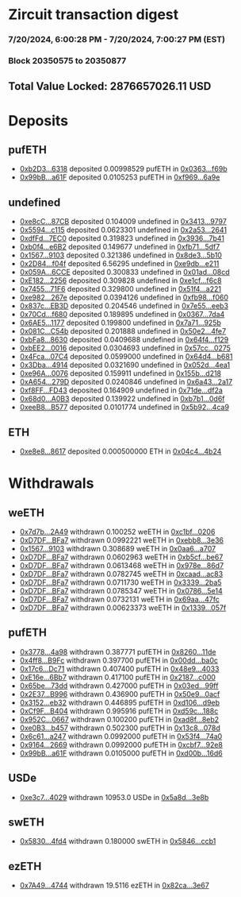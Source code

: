 # Zircuit transaction digest
### 7/20/2024, 6:00:28 PM - 7/20/2024, 7:00:27 PM (EST)
### Block 20350575 to 20350877

## Total Value Locked: 2876657026.11 USD

# Deposits
## pufETH
- [0xb2D3...6318](https://etherscan.io/address/0xb2D33Ad8A6201Abb7c8A18D4B1DaED54288C6318) deposited 0.00998529 pufETH in [0x0363...f69b](https://etherscan.io/tx/0xb2D33Ad8A6201Abb7c8A18D4B1DaED54288C6318)
- [0x99bB...a61F](https://etherscan.io/address/0x99bBfC6FcE12fd4713c50aF2D12d38369c4Ba61F) deposited 0.0105253 pufETH in [0xf969...6a9e](https://etherscan.io/tx/0x99bBfC6FcE12fd4713c50aF2D12d38369c4Ba61F)
## undefined
- [0xe8cC...87CB](https://etherscan.io/address/0xe8cC20658396795817114e8aD6005A9024cc87CB) deposited 0.104009 undefined in [0x3413...9797](https://etherscan.io/tx/0xe8cC20658396795817114e8aD6005A9024cc87CB)
- [0x5594...c115](https://etherscan.io/address/0x55949fdA1FcA262EA353428D01b78ef344c0c115) deposited 0.0623301 undefined in [0x2a53...2641](https://etherscan.io/tx/0x55949fdA1FcA262EA353428D01b78ef344c0c115)
- [0xdfFd...7EC0](https://etherscan.io/address/0xdfFd151FDD0f900E8439bdF89ed2869b703c7EC0) deposited 0.319823 undefined in [0x3936...7b41](https://etherscan.io/tx/0xdfFd151FDD0f900E8439bdF89ed2869b703c7EC0)
- [0xb0f4...e6B2](https://etherscan.io/address/0xb0f47467c77D3A6107Acc38e929655df39cce6B2) deposited 0.149677 undefined in [0xfb71...5df7](https://etherscan.io/tx/0xb0f47467c77D3A6107Acc38e929655df39cce6B2)
- [0x1567...9103](https://etherscan.io/address/0x156793836BfE5345f7c50aF0bF9e88E116Bd9103) deposited 0.321386 undefined in [0x8de3...5b10](https://etherscan.io/tx/0x156793836BfE5345f7c50aF0bF9e88E116Bd9103)
- [0x2D84...f04f](https://etherscan.io/address/0x2D84a7364d4e8D96bB4e403a0875BA26C455f04f) deposited 6.56295 undefined in [0xe9db...e211](https://etherscan.io/tx/0x2D84a7364d4e8D96bB4e403a0875BA26C455f04f)
- [0x059A...6CCE](https://etherscan.io/address/0x059A33B235fe2dCb2E2ADA60758F5f289a266CCE) deposited 0.300833 undefined in [0x01ad...08cd](https://etherscan.io/tx/0x059A33B235fe2dCb2E2ADA60758F5f289a266CCE)
- [0xE182...2256](https://etherscan.io/address/0xE182e66Eb47bf155Fc384473697b948973F72256) deposited 0.309828 undefined in [0xe1cf...f6c8](https://etherscan.io/tx/0xE182e66Eb47bf155Fc384473697b948973F72256)
- [0x7455...71F6](https://etherscan.io/address/0x7455eFa7d56648B2C2255D24e16c79Ce6b3a71F6) deposited 0.329800 undefined in [0x51f4...a221](https://etherscan.io/tx/0x7455eFa7d56648B2C2255D24e16c79Ce6b3a71F6)
- [0xe982...267e](https://etherscan.io/address/0xe982E868C01860Cb4c1437df88e878690643267e) deposited 0.0394126 undefined in [0xfb98...f060](https://etherscan.io/tx/0xe982E868C01860Cb4c1437df88e878690643267e)
- [0x837c...EB3D](https://etherscan.io/address/0x837cF2Dfcb3d14A44545E91399dC0400Ef42EB3D) deposited 0.204546 undefined in [0x7e55...eeb3](https://etherscan.io/tx/0x837cF2Dfcb3d14A44545E91399dC0400Ef42EB3D)
- [0x70Cd...f680](https://etherscan.io/address/0x70Cd4bEE0bbcc6b21ED41Fb66ce4A2a196dEf680) deposited 0.189895 undefined in [0x0367...7da4](https://etherscan.io/tx/0x70Cd4bEE0bbcc6b21ED41Fb66ce4A2a196dEf680)
- [0x6AE5...1177](https://etherscan.io/address/0x6AE555c143E3080738c6Bd79D3dE635412121177) deposited 0.199800 undefined in [0x7a71...925b](https://etherscan.io/tx/0x6AE555c143E3080738c6Bd79D3dE635412121177)
- [0x081C...C54b](https://etherscan.io/address/0x081C9B0237b1185Cab44A29157c45eD91030C54b) deposited 0.201888 undefined in [0x50e2...4fe7](https://etherscan.io/tx/0x081C9B0237b1185Cab44A29157c45eD91030C54b)
- [0xbFa8...8630](https://etherscan.io/address/0xbFa8FBca4378c1A674901f29B7bd95acb9e78630) deposited 0.0409688 undefined in [0x64f4...f129](https://etherscan.io/tx/0xbFa8FBca4378c1A674901f29B7bd95acb9e78630)
- [0xbEE2...0016](https://etherscan.io/address/0xbEE2774F9Eae14D32fDE37edAAf3db3433AF0016) deposited 0.0304693 undefined in [0x57cc...0275](https://etherscan.io/tx/0xbEE2774F9Eae14D32fDE37edAAf3db3433AF0016)
- [0x4Fca...07C4](https://etherscan.io/address/0x4FcabEc072aC7144b5CdFc1f0b8734A71aa107C4) deposited 0.0599000 undefined in [0x64d4...b681](https://etherscan.io/tx/0x4FcabEc072aC7144b5CdFc1f0b8734A71aa107C4)
- [0x3Dba...4914](https://etherscan.io/address/0x3Dba8a3708ea43E6F144d61DF56DEa5B550D4914) deposited 0.0321690 undefined in [0x052d...4ea1](https://etherscan.io/tx/0x3Dba8a3708ea43E6F144d61DF56DEa5B550D4914)
- [0xe96A...0076](https://etherscan.io/address/0xe96A048333D825eFC42e5E78DbcABb9854980076) deposited 0.159911 undefined in [0x155b...d218](https://etherscan.io/tx/0xe96A048333D825eFC42e5E78DbcABb9854980076)
- [0xA654...279D](https://etherscan.io/address/0xA6547feD093D2FA68faD28c872123bd25E74279D) deposited 0.0240846 undefined in [0x6a43...2a17](https://etherscan.io/tx/0xA6547feD093D2FA68faD28c872123bd25E74279D)
- [0xf8FF...FD43](https://etherscan.io/address/0xf8FFEAAc02821b2E13B45F04908798Cd68DDFD43) deposited 0.164909 undefined in [0x71de...df2a](https://etherscan.io/tx/0xf8FFEAAc02821b2E13B45F04908798Cd68DDFD43)
- [0x68d0...A0B3](https://etherscan.io/address/0x68d0f8C0cbb616E4144eEB95D442EbcF0853A0B3) deposited 0.139922 undefined in [0xb7b1...0d6f](https://etherscan.io/tx/0x68d0f8C0cbb616E4144eEB95D442EbcF0853A0B3)
- [0xeeB8...B577](https://etherscan.io/address/0xeeB8cb1149CF2A0f4e1C2D9Bfb728398DBCEB577) deposited 0.0101774 undefined in [0x5b92...4ca9](https://etherscan.io/tx/0xeeB8cb1149CF2A0f4e1C2D9Bfb728398DBCEB577)
## ETH
- [0xe8e8...8617](https://etherscan.io/address/0xe8e84FCC6f9F0B184b5DB31015c9958BaC1A8617) deposited 0.000500000 ETH in [0x04c4...4b24](https://etherscan.io/tx/0xe8e84FCC6f9F0B184b5DB31015c9958BaC1A8617)
# Withdrawals
## weETH
- [0x7d7b...2A49](https://etherscan.io/address/0x7d7b2319128a79010B65e1aaCb09E90d32892A49) withdrawn 0.100252 weETH in [0xc1bf...0206](https://etherscan.io/tx/0x7d7b2319128a79010B65e1aaCb09E90d32892A49)
- [0xD7DF...BFa7](https://etherscan.io/address/0xD7DF7E085214743530afF339aFC420c7c720BFa7) withdrawn 0.0992221 weETH in [0xebb8...3e36](https://etherscan.io/tx/0xD7DF7E085214743530afF339aFC420c7c720BFa7)
- [0x1567...9103](https://etherscan.io/address/0x156793836BfE5345f7c50aF0bF9e88E116Bd9103) withdrawn 0.308689 weETH in [0x0aa6...a707](https://etherscan.io/tx/0x156793836BfE5345f7c50aF0bF9e88E116Bd9103)
- [0xD7DF...BFa7](https://etherscan.io/address/0xD7DF7E085214743530afF339aFC420c7c720BFa7) withdrawn 0.0602963 weETH in [0xb5cf...be67](https://etherscan.io/tx/0xD7DF7E085214743530afF339aFC420c7c720BFa7)
- [0xD7DF...BFa7](https://etherscan.io/address/0xD7DF7E085214743530afF339aFC420c7c720BFa7) withdrawn 0.0613468 weETH in [0x978e...86d7](https://etherscan.io/tx/0xD7DF7E085214743530afF339aFC420c7c720BFa7)
- [0xD7DF...BFa7](https://etherscan.io/address/0xD7DF7E085214743530afF339aFC420c7c720BFa7) withdrawn 0.0782745 weETH in [0xcaad...ac83](https://etherscan.io/tx/0xD7DF7E085214743530afF339aFC420c7c720BFa7)
- [0xD7DF...BFa7](https://etherscan.io/address/0xD7DF7E085214743530afF339aFC420c7c720BFa7) withdrawn 0.0711730 weETH in [0x3339...2ba5](https://etherscan.io/tx/0xD7DF7E085214743530afF339aFC420c7c720BFa7)
- [0xD7DF...BFa7](https://etherscan.io/address/0xD7DF7E085214743530afF339aFC420c7c720BFa7) withdrawn 0.0785347 weETH in [0x0786...5e14](https://etherscan.io/tx/0xD7DF7E085214743530afF339aFC420c7c720BFa7)
- [0xD7DF...BFa7](https://etherscan.io/address/0xD7DF7E085214743530afF339aFC420c7c720BFa7) withdrawn 0.0732131 weETH in [0x69aa...47fc](https://etherscan.io/tx/0xD7DF7E085214743530afF339aFC420c7c720BFa7)
- [0xD7DF...BFa7](https://etherscan.io/address/0xD7DF7E085214743530afF339aFC420c7c720BFa7) withdrawn 0.00623373 weETH in [0x1339...057f](https://etherscan.io/tx/0xD7DF7E085214743530afF339aFC420c7c720BFa7)
## pufETH
- [0x3778...4a98](https://etherscan.io/address/0x37787612b802AB2c467aABCA074e9eB9C2D64a98) withdrawn 0.387771 pufETH in [0x8260...11de](https://etherscan.io/tx/0x37787612b802AB2c467aABCA074e9eB9C2D64a98)
- [0x4ff8...B9Fc](https://etherscan.io/address/0x4ff8A5e83C3D6B372cAf3B957FBdE5CcA7BdB9Fc) withdrawn 0.397700 pufETH in [0x00dd...ba0c](https://etherscan.io/tx/0x4ff8A5e83C3D6B372cAf3B957FBdE5CcA7BdB9Fc)
- [0x17c6...Dc71](https://etherscan.io/address/0x17c68F490f5c6345Bd1d205A7883053C0e16Dc71) withdrawn 0.407400 pufETH in [0x48e9...4033](https://etherscan.io/tx/0x17c68F490f5c6345Bd1d205A7883053C0e16Dc71)
- [0xE16e...6Bb7](https://etherscan.io/address/0xE16eF0B0D66c1ea9bf02770f8b6199986f416Bb7) withdrawn 0.417100 pufETH in [0x2187...c000](https://etherscan.io/tx/0xE16eF0B0D66c1ea9bf02770f8b6199986f416Bb7)
- [0x65be...73dd](https://etherscan.io/address/0x65be4aecd05E55AEafA1E11416C9ab1Da69c73dd) withdrawn 0.427000 pufETH in [0x03ed...99ff](https://etherscan.io/tx/0x65be4aecd05E55AEafA1E11416C9ab1Da69c73dd)
- [0x2E37...B996](https://etherscan.io/address/0x2E379A205963822d8959692D0d6e6577Bf44B996) withdrawn 0.436900 pufETH in [0x50e9...0acf](https://etherscan.io/tx/0x2E379A205963822d8959692D0d6e6577Bf44B996)
- [0x3152...eb32](https://etherscan.io/address/0x3152e6F446169893d69412d2e392E89691c3eb32) withdrawn 0.446895 pufETH in [0xd106...d9eb](https://etherscan.io/tx/0x3152e6F446169893d69412d2e392E89691c3eb32)
- [0xCf9F...B404](https://etherscan.io/address/0xCf9F99C643b28DaEC98DE3f70A4b84c271C2B404) withdrawn 0.995916 pufETH in [0xd59c...188c](https://etherscan.io/tx/0xCf9F99C643b28DaEC98DE3f70A4b84c271C2B404)
- [0x952C...0667](https://etherscan.io/address/0x952Cc47640Fb1bdb32308C49E316b2142a160667) withdrawn 0.100200 pufETH in [0xad8f...8eb2](https://etherscan.io/tx/0x952Cc47640Fb1bdb32308C49E316b2142a160667)
- [0xe0B3...b457](https://etherscan.io/address/0xe0B3B69212aAA756f5e2b7D0100e379E0E21b457) withdrawn 0.502300 pufETH in [0x13c8...078d](https://etherscan.io/tx/0xe0B3B69212aAA756f5e2b7D0100e379E0E21b457)
- [0x6c61...a247](https://etherscan.io/address/0x6c617E09dbc0c912B35Fa5Eca836237adF08a247) withdrawn 0.0992000 pufETH in [0x53f4...74a0](https://etherscan.io/tx/0x6c617E09dbc0c912B35Fa5Eca836237adF08a247)
- [0x9164...2669](https://etherscan.io/address/0x9164dEbBbeE57018a0d9642a10F759d4C7BB2669) withdrawn 0.0992000 pufETH in [0xcbf7...92e8](https://etherscan.io/tx/0x9164dEbBbeE57018a0d9642a10F759d4C7BB2669)
- [0x99bB...a61F](https://etherscan.io/address/0x99bBfC6FcE12fd4713c50aF2D12d38369c4Ba61F) withdrawn 0.0105000 pufETH in [0xd00b...16d6](https://etherscan.io/tx/0x99bBfC6FcE12fd4713c50aF2D12d38369c4Ba61F)
## USDe
- [0xe3c7...4029](https://etherscan.io/address/0xe3c7D7ea4E8aB3081774F067ACD3f5AFB5404029) withdrawn 10953.0 USDe in [0x5a8d...3e8b](https://etherscan.io/tx/0xe3c7D7ea4E8aB3081774F067ACD3f5AFB5404029)
## swETH
- [0x5830...4fd4](https://etherscan.io/address/0x5830E8840354D405e14873c52Ac6CA89d7E64fd4) withdrawn 0.180000 swETH in [0x5846...ccb1](https://etherscan.io/tx/0x5830E8840354D405e14873c52Ac6CA89d7E64fd4)
## ezETH
- [0x7A49...4744](https://etherscan.io/address/0x7A493Be5c2ce014cD049Bf178a1ac0Db1B434744) withdrawn 19.5116 ezETH in [0x82ca...3e67](https://etherscan.io/tx/0x7A493Be5c2ce014cD049Bf178a1ac0Db1B434744)
